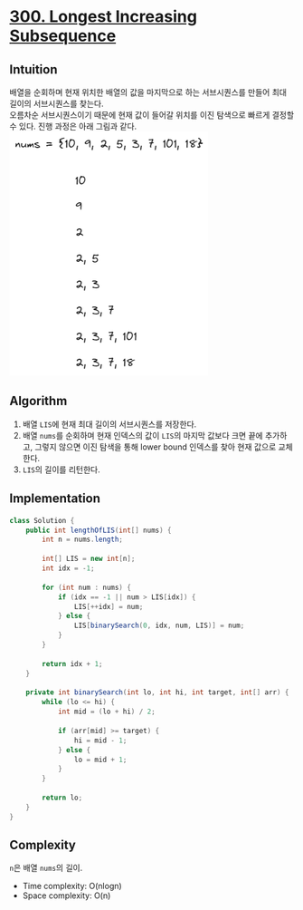 # [300. Longest Increasing Subsequence](https://leetcode.com/problems/longest-increasing-subsequence/)

## Intuition
배열을 순회하며 현재 위치한 배열의 값을 마지막으로 하는 서브시퀀스를 만들어 최대 길이의 서브시퀀스를 찾는다.\
오름차순 서브시퀀스이기 때문에 현재 값이 들어갈 위치를 이진 탐색으로 빠르게 결정할 수 있다. 진행 과정은 아래 그림과 같다.\
![0300-01.png](../img/0300-01.png)

## Algorithm
1. 배열 `LIS`에 현재 최대 길이의 서브시퀀스를 저장한다.
2. 배열 `nums`를 순회하며 현재 인덱스의 값이 `LIS`의 마지막 값보다 크면 끝에 추가하고, 그렇지 않으면 이진 탐색을 통해 lower bound 인덱스를 찾아 현재 값으로 교체한다.
3. `LIS`의 길이를 리턴한다.

## Implementation
```java
class Solution {
    public int lengthOfLIS(int[] nums) {
        int n = nums.length;

        int[] LIS = new int[n];
        int idx = -1;

        for (int num : nums) {
            if (idx == -1 || num > LIS[idx]) {
                LIS[++idx] = num;
            } else {
                LIS[binarySearch(0, idx, num, LIS)] = num;
            }
        }

        return idx + 1;
    }

    private int binarySearch(int lo, int hi, int target, int[] arr) {
        while (lo <= hi) {
            int mid = (lo + hi) / 2;

            if (arr[mid] >= target) {
                hi = mid - 1;
            } else {
                lo = mid + 1;
            }
        }

        return lo;
    }   
}
```

## Complexity
`n`은 배열 `nums`의 길이.
- Time complexity: O(nlogn)
- Space complexity: O(n)
